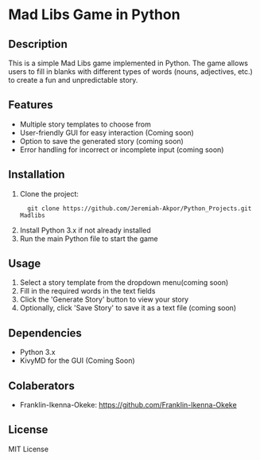 # Mad Libs Game in Python

## Description

This is a simple Mad Libs game implemented in Python. The game allows users to fill in blanks with different types of words (nouns, adjectives, etc.) to create a fun and unpredictable story.

## Features

- Multiple story templates to choose from
- User-friendly GUI for easy interaction (Coming soon)
- Option to save the generated story (coming soon)
- Error handling for incorrect or incomplete input (coming soon)

## Installation

1. Clone the project:
   ```
     git clone https://github.com/Jeremiah-Akpor/Python_Projects.git Madlibs
   ```
2. Install Python 3.x if not already installed
3. Run the main Python file to start the game

## Usage

1. Select a story template from the dropdown menu(coming soon)
2. Fill in the required words in the text fields
3. Click the 'Generate Story' button to view your story
4. Optionally, click 'Save Story' to save it as a text file (coming soon)

## Dependencies

- Python 3.x
- KivyMD for the GUI (Coming Soon)

## Colaberators
- Franklin-Ikenna-Okeke: https://github.com/Franklin-Ikenna-Okeke


## License

MIT License
